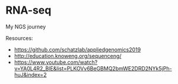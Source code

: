 # RNA-seq
My NGS journey  

Resources:
*  https://github.com/schatzlab/appliedgenomics2019  
*  http://education.knoweng.org/sequenceng/  
*  https://www.youtube.com/watch?v=YA0L4R2_BlE&list=PLKOVv6BeGBMQ2bmWE2DRD2NYk5jPh-huJ&index=2
